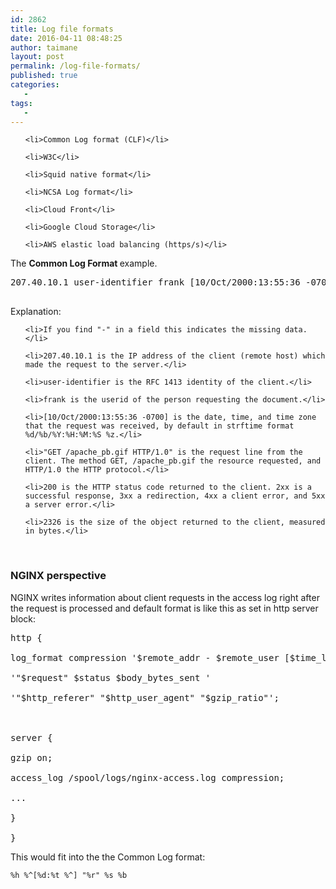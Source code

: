 ```yaml
---
id: 2862
title: Log file formats
date: 2016-04-11 08:48:25
author: taimane
layout: post
permalink: /log-file-formats/
published: true
categories:
   -
tags:
   -
---
```

<ol>
 	<li>Common Log format (CLF)</li>
 	<li>W3C</li>
 	<li>Squid native format</li>
 	<li>NCSA Log format</li>
 	<li>Cloud Front</li>
 	<li>Google Cloud Storage</li>
 	<li>AWS elastic load balancing (https/s)</li>
</ol>
The <b>Common Log Format </b>example.
<pre>207.40.10.1 user-identifier frank [10/Oct/2000:13:55:36 -0700] "GET /apache_pb.gif HTTP/1.0" 200 2326
</pre>
Explanation:
<ul>
 	<li>If you find "-" in a field this indicates the missing data.</li>
 	<li>207.40.10.1 is the IP address of the client (remote host) which made the request to the server.</li>
 	<li>user-identifier is the RFC 1413 identity of the client.</li>
 	<li>frank is the userid of the person requesting the document.</li>
 	<li>[10/Oct/2000:13:55:36 -0700] is the date, time, and time zone that the request was received, by default in strftime format %d/%b/%Y:%H:%M:%S %z.</li>
 	<li>"GET /apache_pb.gif HTTP/1.0" is the request line from the client. The method GET, /apache_pb.gif the resource requested, and HTTP/1.0 the HTTP protocol.</li>
 	<li>200 is the HTTP status code returned to the client. 2xx is a successful response, 3xx a redirection, 4xx a client error, and 5xx a server error.</li>
 	<li>2326 is the size of the object returned to the client, measured in bytes.</li>
</ul>
&nbsp;
<h3>NGINX perspective</h3>
NGINX writes information about client requests in the access log right after the request is processed and default format is like this as set in http server block:
<pre>http {
log_format compression '$remote_addr - $remote_user [$time_local] '
'"$request" $status $body_bytes_sent '
'"$http_referer" "$http_user_agent" "$gzip_ratio"';

server {
gzip on;
access_log /spool/logs/nginx-access.log compression;
...
}
}</pre>
This would fit into the the Common Log format:
<code>%h %^[%d:%t %^] "%r" %s %b </code>  


